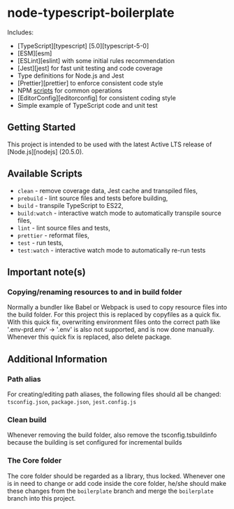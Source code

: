 # node-typescript-boilerplate

Includes:

- [TypeScript][typescript] [5.0][typescript-5-0]
- [ESM][esm]
- [ESLint][eslint] with some initial rules recommendation
- [Jest][jest] for fast unit testing and code coverage
- Type definitions for Node.js and Jest
- [Prettier][prettier] to enforce consistent code style
- NPM [scripts](#available-scripts) for common operations
- [EditorConfig][editorconfig] for consistent coding style
- Simple example of TypeScript code and unit test

## Getting Started

This project is intended to be used with the latest Active LTS release of [Node.js][nodejs] (20.5.0).

## Available Scripts

- `clean` - remove coverage data, Jest cache and transpiled files,
- `prebuild` - lint source files and tests before building,
- `build` - transpile TypeScript to ES22,
- `build:watch` - interactive watch mode to automatically transpile source files,
- `lint` - lint source files and tests,
- `prettier` - reformat files,
- `test` - run tests,
- `test:watch` - interactive watch mode to automatically re-run tests

## Important note(s)
### Copying/renaming resources to and in build folder
Normally a bundler like Babel or Webpack is used to copy resource files into the build folder. 
For this project this is replaced by copyfiles as a quick fix.
With this quick fix, overwriting environment files onto the correct path like '.env-prd.env' -> '.env' is also not supported, and is now done manually.
Whenever this quick fix is replaced, also delete package.

## Additional Information

### Path alias
For creating/editing path aliases, the following files should all be changed: `tsconfig.json`, `package.json`, `jest.config.js`

### Clean build
Whenever removing the build folder, also remove the tsconfig.tsbuildinfo because the building is set configured for incremental builds

### The Core folder
The core folder should be regarded as a library, thus locked.
Whenever one is in need to change or add code inside the core folder, he/she should make these changes from the `boilerplate` branch and merge the `boilerplate` branch into this project.
